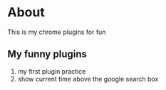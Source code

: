 # About

This is my chrome plugins for fun

## My funny plugins

1. my first plugin practice  
2. show current time above the google search box
